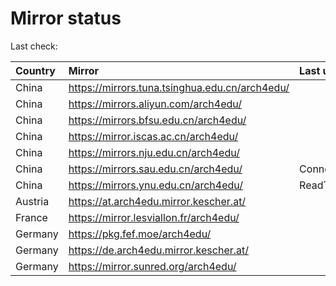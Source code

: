 <script src="./time.js"></script>
# Mirror status
Last check: <script type="text/javascript">localize(1680352279.8718936);</script>

|Country|Mirror|Last update|
|:------|:-----|:----------|
|China|https://mirrors.tuna.tsinghua.edu.cn/arch4edu/|<script type="text/javascript">localize(1680330866);</script>|
|China|https://mirrors.aliyun.com/arch4edu/|<script type="text/javascript">localize(1680287308);</script>|
|China|https://mirrors.bfsu.edu.cn/arch4edu/|<script type="text/javascript">localize(1680330866);</script>|
|China|https://mirror.iscas.ac.cn/arch4edu/|<script type="text/javascript">localize(1680330866);</script>|
|China|https://mirrors.nju.edu.cn/arch4edu/|<script type="text/javascript">localize(1680330866);</script>|
|China|https://mirrors.sau.edu.cn/arch4edu/|ConnectionError|
|China|https://mirrors.ynu.edu.cn/arch4edu/|ReadTimeout|
|Austria|https://at.arch4edu.mirror.kescher.at/|<script type="text/javascript">localize(1680330866);</script>|
|France|https://mirror.lesviallon.fr/arch4edu/|<script type="text/javascript">localize(1680287308);</script>|
|Germany|https://pkg.fef.moe/arch4edu/|<script type="text/javascript">localize(1680330866);</script>|
|Germany|https://de.arch4edu.mirror.kescher.at/|<script type="text/javascript">localize(1680330866);</script>|
|Germany|https://mirror.sunred.org/arch4edu/|<script type="text/javascript">localize(1680330866);</script>|

<script src="./tablefilter/tablefilter.js"></script>
<script src="./table.js"></script>